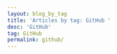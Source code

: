 ```yaml
---
layout: blog_by_tag
title: 'Articles by tag: GitHub '
desc: 'GitHub'
tag: GitHub
permalink: github/
---
```


